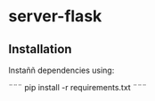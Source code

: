 # server-flask
## Installation

Instaññ dependencies using:

¨¨¨
pip install -r requirements.txt
¨¨¨